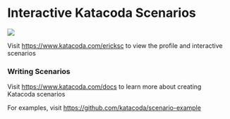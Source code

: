 # Interactive Katacoda Scenarios

[![](http://shields.katacoda.com/katacoda/ericksc/count.svg)](https://www.katacoda.com/ericksc "Get your profile on Katacoda.com")

Visit https://www.katacoda.com/ericksc to view the profile and interactive scenarios

### Writing Scenarios
Visit https://www.katacoda.com/docs to learn more about creating Katacoda scenarios

For examples, visit https://github.com/katacoda/scenario-example
